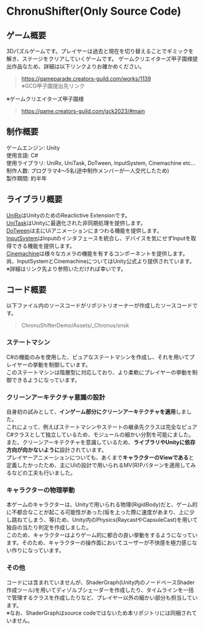 # ChronuShifter(Only Source Code)
## ゲーム概要
3Dパズルゲームです。プレイヤーは過去と現在を切り替えることでギミックを解き、ステージをクリアしていくゲームです。
ゲームクリエイターズ甲子園様提出作品なため、詳細は以下リンクよりお確かめください。
> https://gameparade.creators-guild.com/works/1139</br>
> ※GCG甲子園提出先リンク
> 
※ゲームクリエイターズ甲子園様
> https://game.creators-guild.com/gck2023/#main

## 制作概要
ゲームエンジン: Unity</br>
使用言語: C#</br>
使用ライブラリ: UniRx, UniTask, DoTween, InputSystem, Cinemachine etc...</br>
制作人数: プログラマ4～5名(途中制作メンバーが一人交代したため)</br>
製作期間: 約半年</br>

## ライブラリ概要
[UniRx](https://assetstore.unity.com/packages/tools/integration/unirx-reactive-extensions-for-unity-17276?locale=ja-JP)はUnityのためのReactictive Extensionです。</br>
[UniTask](https://github.com/Cysharp/UniTask)はUnityに最適化された非同期処理を提供します。</br>
[DoTween](https://assetstore.unity.com/packages/tools/animation/dotween-hotween-v2-27676?locale=ja-JP)は主にUiアニメーションにまつわる機能を提供します。</br>
[InputSystem](https://docs.unity3d.com/ja/Packages/com.unity.inputsystem@1.4/manual/index.html)はInputのインタフェースを統合し、デバイスを気にせずInputを取得できる機能を提供します。</br>
[Cinemachine](https://unity.com/ja/unity/features/editor/art-and-design/cinemachine)は様々なカメラの機能を有するコンポーネントを提供します。</br>
尚、InputSystemとCinemachineについてはUnity公式より提供されています。</br>
※詳細はリンク先より参照いただければ幸いです。</br>

## コード概要
以下ファイル内のソースコードがリポジトリオーナーが作成したソースコードです。
> ChronuShifterDemo/Assets/_Chronus/snsk
> 
### ステートマシン
C#の機能のみを使用した、ピュアなステートマシンを作成し、それを用いてプレイヤーの挙動を制御しています。</br>
このステートマシンは階層型に対応しており、より柔軟にプレイヤーの挙動を制御できるようになっています。

### クリーンアーキテクチャ意識の設計
自身初の試みとして、**インゲーム部分にクリーンアーキテクチャを適用**しました。</br>
これによって、例えばステートマシンやステートの継承先クラスは完全なピュアC#クラスとして独立しているため、モジュールの細かい分割を可能にました。</br>
また、クリーンアーキテクチャを意識しているため、**ライブラリやUnityに依存方向が向かないように**設計されています。</br>
プレイヤーアニメーションについても、あくまで**キャラクターのViewである**と定義したかったため、主にUIの設計で用いられるMV(R)Pパターンを適用してみるなどの工夫も行いました。

### キャラクターの物理挙動
本ゲームのキャラクターは、Unityで用いられる物理(RigidBody)だと、ゲーム的に不都合なことが起こる可能性があった(坂を上った際に速度があまり、上に少し跳ねてしまう、等)ため、Unity内のPhysics(RaycastやCapsuleCast)を用いて独自の当たり判定を作成しました。</br>
このため、キャラクターはよりゲーム的に都合の良い挙動をするようになっています。そのため、キャラクターの操作面においてユーザーが不快感を極力感じない作りになっています。

### その他
コードには含まれていませんが、ShaderGraph(Unity内のノードベースShader作成ツール)を用いてディゾルブシェーダーを作成したり、タイムラインを一括で管理するクラスを作成したりなど、プレイヤー以外の細かい部分も担当しています。</br>
※なお、ShaderGraphはsource codeではないため本リポジトリには同梱されていません。
